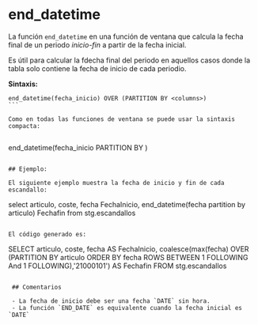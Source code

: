 
# end_datetime

La función `end_datetime` en una función de ventana que calcula la fecha final de un periodo *inicio-fin* a partir de la fecha inicial.

Es útil para calcular la fdecha final del periodo en aquellos casos donde la tabla solo contiene la fecha de inicio de cada periodio.

**Sintaxis:**

````
end_datetime(fecha_inicio) OVER (PARTITION BY <columns>)
```

Como en todas las funciones de ventana se puede usar la sintaxis compacta:


````
end_datetime(fecha_inicio PARTITION BY <columns>)
```

## Ejemplo:

El siguiente ejemplo muestra la fecha de inicio y fin de cada escandallo:

```
select 
	articulo, 
	coste, 
	fecha FechaInicio, 
	end_datetime(fecha partition by articulo) Fechafin
from stg.escandallos
```

El código generado es:

```
SELECT
  articulo,
  coste,
  fecha AS FechaInicio,
  coalesce(max(fecha) OVER (PARTITION BY articulo ORDER BY fecha ROWS BETWEEN 1 FOLLOWING And 1 FOLLOWING),'21000101') AS Fechafin
FROM stg.escandallos
```

 ## Comentarios

 - La fecha de inicio debe ser una fecha `DATE` sin hora.
 - La función `END_DATE` es equivalente cuando la fecha inicial es `DATE`